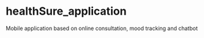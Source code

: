 # healthSure_application
Mobile application based on online consultation, mood tracking and chatbot

